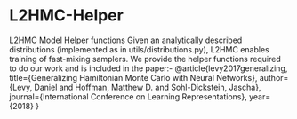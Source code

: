 # L2HMC-Helper
L2HMC Model Helper functions
Given an analytically described distributions (implemented as in utils/distributions.py), L2HMC enables training of fast-mixing samplers. We provide the helper functions required to do our work and is included in the paper:-
@article{levy2017generalizing,
  title={Generalizing Hamiltonian Monte Carlo with Neural Networks},
  author={Levy, Daniel and Hoffman, Matthew D. and Sohl-Dickstein, Jascha},
  journal={International Conference on Learning Representations},
  year={2018}
}
